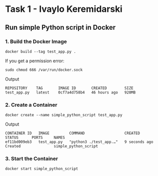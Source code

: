 # Task 1 - Ivaylo Keremidarski
## Run simple Python script in Docker

### 1. Build the Docker Image
```
docker build --tag test_app.py .
```

If you get a permission error:
```
sudo chmod 666 /var/run/docker.sock
```

Output
```
REPOSITORY    TAG       IMAGE ID       CREATED        SIZE
test_app.py   latest    0cf7a4d758b4   46 hours ago   920MB
```

### 2. Create a Container
```
docker create --name simple_python_script test_app.py
```
Output
```
CONTAINER ID   IMAGE         COMMAND                  CREATED         STATUS      PORTS     NAMES
ef11bd009eb3   test_app.py   "python3 ./test_app.…"   9 seconds ago   Created               simple_python_script
```

### 3. Start the Container
```
docker start simple_python_script
```
